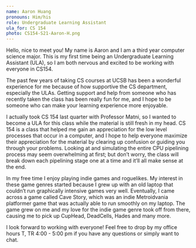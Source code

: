 ```yaml
---
name: Aaron Huang
pronouns: Him/his 
role: Undergraduate Learning Assistant
ula_for: CS 154
photo: CS154-S21-Aaron-H.png
---
```


Hello, nice to meet you! My name is Aaron and I am a third year computer science major. This is my first time being an Undergraduate Learning Assistant (ULA), so I am both nervous and excited to be working with everyone in CS154. 

The past few years of taking CS courses at UCSB has been a wonderful experience for me because of how supportive the CS department, especially the ULAs. Getting support and help from someone who has recently taken the class has been really fun for me, and I hope to be someone who can make your learning experience more enjoyable. 

I actually took CS 154 last quarter with Professor Matni, so I wanted to become a ULA for this class while the material is still fresh in my head. CS 154 is a class that helped me gain an appreciation for the low level processes that occur in a computer, and I hope to help everyone maximize their appreciation for the material by clearing up confusion or guiding you through your problems. Looking at and simulating the entire CPU pipelining process may seem overwhelming at first; but don’t worry, the class will break down each pipelining stage one at a time and it’ll all make sense at the end. 

In my free time I enjoy playing indie games and roguelikes. My interest in these game genres started because I grew up with an old laptop that couldn’t run graphically intensive games very well. Eventually, I came across a game called Cave Story, which was an indie Metroidvania platformer game that was actually able to run smoothly on my laptop. The game grew on me and my love for the indie game genre took off from there, causing me to pick up CupHead, DeadCells, Hades and many more. 

I look forward to working with everyone! Feel free to drop by my office hours  T, TR 4:00 - 5:00 pm if you have any questions or simply want to chat. 
